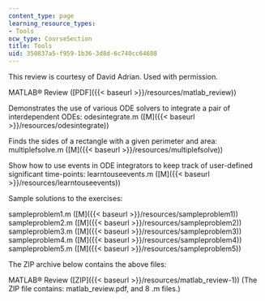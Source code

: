 ```yaml
---
content_type: page
learning_resource_types:
- Tools
ocw_type: CourseSection
title: Tools
uid: 350837a5-f959-1b36-3d8d-6c740cc64608
---
```


This review is courtesy of David Adrian. Used with permission.

MATLAB® Review ([PDF]({{< baseurl >}}/resources/matlab_review))

Demonstrates the use of various ODE solvers to integrate a pair of interdependent ODEs: odesintegrate.m ([M]({{< baseurl >}}/resources/odesintegrate))

Finds the sides of a rectangle with a given perimeter and area: multiplefsolve.m ([M]({{< baseurl >}}/resources/multiplefsolve))

Show how to use events in ODE integrators to keep track of user-defined significant time-points: learntouseevents.m ([M]({{< baseurl >}}/resources/learntouseevents))

Sample solutions to the exercises:

sampleproblem1.m ([M]({{< baseurl >}}/resources/sampleproblem1))  
sampleproblem2.m ([M]({{< baseurl >}}/resources/sampleproblem2))  
sampleproblem3.m ([M]({{< baseurl >}}/resources/sampleproblem3))  
sampleproblem4.m ([M]({{< baseurl >}}/resources/sampleproblem4))  
sampleproblem5.m ([M]({{< baseurl >}}/resources/sampleproblem5))

The ZIP archive below contains the above files:

MATLAB® Review ([ZIP]({{< baseurl >}}/resources/matlab_review-1)) (The ZIP file contains: matlab\_review.pdf, and 8 .m files.)